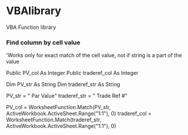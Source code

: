 # VBAlibrary
VBA Function library
### Find column by cell value
'Works only for exact match of the cell value, not if string is a part of the value

Public PV_col As Integer
Public traderef_col As Integer

Dim PV_str As String
Dim traderef_str As String

PV_str = " Par Value"
traderef_str = " Trade Ref #"

PV_col = WorksheetFunction.Match(PV_str, ActiveWorkbook.ActiveSheet.Range("1:1"), 0)
traderef_col = WorksheetFunction.Match(traderef_str, ActiveWorkbook.ActiveSheet.Range("1:1"), 0)

